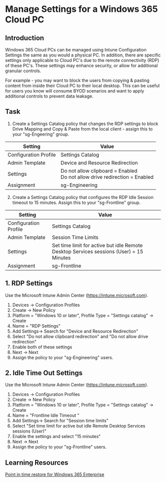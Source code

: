 # Manage Settings for a Windows 365 Cloud PC

## Introduction

Windows 365 Cloud PCs can be managed using Intune Configuration Settings the same as you would a physical PC. In addition, there are specific settings only applicable to Cloud PC's due to the remote connectivity (RDP) of these PC's. These settings may enhance security, or allow for additional granular controls.

For example - you may want to block the users from copying & pasting content from inside their Cloud PC to their local desktop. This can be useful for users you know will consume BYOD scenarios and want to apply additional controls to prevent data leakage.

## Task

1. Create a Settings Catalog policy that changes the RDP settings to block Drive Mapping and Copy & Paste from the local client - assign this to your "sg-Engeering" group.

| Setting | Value |
| -- | -- |
| Configuration Profile | Settings Catalog |
| Admin Template | Device and Resource Redirection | 
| Settings | Do not allow clipboard = Enabled </br> Do not allow drive redirection = Enabled |
| Assignment | sg-Engineering |
  
2. Create a Settings Catalog policy that configures the RDP Idle Session timeout to 15 minutes. Assign this to your "sg-Frontline" group.

| Setting | Value |
| -- | -- |
| Configuration Profile | Settings Catalog |
| Admin Template | Session Time Limits | 
| Settings | Set time limit for active but idle Remote Desktop Services sessions (User) = 15 Minutes |
| Assignment | sg-Frontline |

## 1. RDP Settings 

Use the Microsoft Intune Admin Center (https://intune.microsoft.com).

1. Devices -> Configuration Profiles
2. Create -> New Policy
3. Platform = "Windows 10 or later", Profile Type = "Settings catalog" -> Create
4. Name = "RDP Settings"
5. Add Settings-> Search for "Device and Resource Redirection"
6. Select "Do not allow clipboard redirection" and "Do not allow drive redirection"
7. Enable both of these settings
8. Next -> Next
9. Assign the policy to your "sg-Engineering" users.
 
## 2. Idle Time Out Settings

Use the Microsoft Intune Admin Center (https://intune.microsoft.com).

1. Devices -> Configuration Profiles
2. Create -> New Policy
3. Platform = "Windows 10 or later", Profile Type = "Settings catalog" -> Create
4. Name = "Frontline Idle Timeout "
5. Add Settings-> Search for "Session time limits"
6. Select "Set time limit for active but idle Remote Desktop Services sessions (User)"
7. Enable the settings and select "15 minutes"
8. Next -> Next
9. Assign the policy to your "sg-Frontline" users.


## Learning Resources

[Point in time restore for Windows 365 Enterprise](https://learn.microsoft.com/en-us/windows-365/enterprise/restore-overview)
